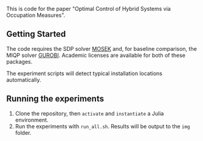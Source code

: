 This is code for the paper "Optimal Control of Hybrid Systems via Occupation Measures".

## Getting Started
The code requires the SDP solver [MOSEK](https://www.mosek.com/) and, for baseline comparison, the MIQP solver [GUROBI](https://www.gurobi.com/). Academic licenses are available for both of these packages.

The experiment scripts will detect typical installation locations automatically.

## Running the experiments
1. Clone the repository, then `activate`  and `instantiate` a Julia environment.
2. Run the experiments with `run_all.sh`. Results will be output to the `img` folder.
